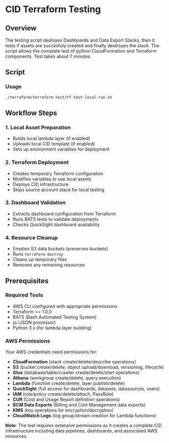 # CID Terraform Testing

## Overview

The testing script deployes Dashboards and Data Export Stacks, then it tests if assets are succesfuly created and finally destroyes the stack.
The script allows the complete test of python CloudFormation and Terraform components. Test takes about 7 minutes.  

## Script

### Usage

```bash
./terraform/terraform-test/tf-test-local-run.sh
```

## Workflow Steps

### 1. Local Asset Preparation
- Builds local lambda layer (if enabled)
- Uploads local CID template (if enabled)
- Sets up environment variables for deployment

### 2. Terraform Deployment
- Creates temporary Terraform configuration
- Modifies variables to use local assets
- Deploys CID infrastructure
- Skips source account stack for local testing

### 3. Dashboard Validation
- Extracts dashboard configuration from Terraform
- Runs BATS tests to validate deployments
- Checks QuickSight dashboard availability

### 4. Resource Cleanup
- Empties S3 data buckets (preserves buckets)
- Runs `terraform destroy`
- Cleans up temporary files
- Removes any remaining resources


## Prerequisites

### Required Tools
- AWS CLI configured with appropriate permissions
- Terraform >= 1.0.0
- BATS (Bash Automated Testing System)
- jq (JSON processor)
- Python 3.x (for lambda layer building)

### AWS Permissions
Your AWS credentials need permissions for:
- **CloudFormation** (stack create/delete/describe operations)
- **S3** (bucket create/delete, object upload/download, versioning, lifecycle)
- **Glue** (database/table/crawler create/delete/start operations)
- **Athena** (workgroup create/delete, query execution)
- **Lambda** (function create/delete, layer publish/delete)
- **QuickSight** (full access for dashboards, datasets, datasources, users)
- **IAM** (role/policy create/delete/attach, PassRole)
- **CUR** (Cost and Usage Report definition operations)
- **BCM Data Exports** (Billing and Cost Management data exports)
- **KMS** (key operations for encryption/decryption)
- **CloudWatch Logs** (log group/stream creation for Lambda functions)

**Note**: The test requires extensive permissions as it creates a complete CID infrastructure including data pipelines, dashboards, and associated AWS resources.
